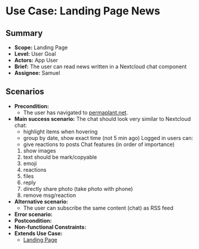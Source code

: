# Use Case: Landing Page News

## Summary

- **Scope:** Landing Page
- **Level:** User Goal
- **Actors:** App User
- **Brief:** The user can read news written in a Nextcloud chat component
- **Assignee:** Samuel

## Scenarios

- **Precondition:**
  - The user has navigated to [permaplant.net](https://permaplant.net).
- **Main success scenario:**
  The chat should look very similar to Nextcloud chat:
  - highlight items when hovering
  - group by date, show exact time (not 5 min ago)
    Logged in users can:
  - give reactions to posts
    Chat features (in order of importance)
  1. show images
  2. text should be mark/copyable
  3. emoji
  4. reactions
  5. files
  6. reply
  7. directly share photo (take photo with phone)
  8. remove msg/reaction
- **Alternative scenario:**
  - The user can subscribe the same content (chat) as RSS feed
- **Error scenario:**
- **Postcondition:**
- **Non-functional Constraints:**
- **Extends Use Case:**
  - [Landing Page](../current/landing_page.md)
